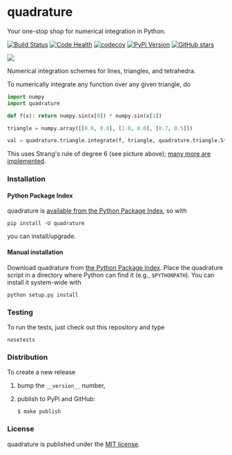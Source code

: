 # quadrature

Your one-stop shop for numerical integration in Python.

[![Build Status](https://travis-ci.org/nschloe/quadrature.svg?branch=master)](https://travis-ci.org/nschloe/quadrature)
[![Code Health](https://landscape.io/github/nschloe/quadrature/master/landscape.png)](https://landscape.io/github/nschloe/quadrature/master)
[![codecov](https://codecov.io/gh/nschloe/quadrature/branch/master/graph/badge.svg)](https://codecov.io/gh/nschloe/quadrature)
[![PyPi Version](https://img.shields.io/pypi/v/quadrature.svg)](https://pypi.python.org/pypi/quadrature)
[![GitHub stars](https://img.shields.io/github/stars/nschloe/quadrature.svg?style=social&label=Star&maxAge=2592000)](https://github.com/nschloe/quadrature)

![](https://nschloe.github.io/quadrature/s9.png)

Numerical integration schemes for lines, triangles, and tetrahedra.

To numerically integrate any function over any given triangle, do
```python
import numpy
import quadrature

def f(x): return numpy.sin(x[0]) * numpy.sin(x[1])

triangle = numpy.array([[0.0, 0.0], [1.0, 0.0], [0.7, 0.5]])

val = quadrature.triangle.integrate(f, triangle, quadrature.triangle.Strang9())
```
This uses Strang's rule of degree 6 (see picture above); [many more are
implemented](https://people.sc.fsu.edu/~jburkardt/datasets/quadrature_rules_tri/quadrature_rules_tri.html).

### Installation

#### Python Package Index

quadrature is [available from the Python Package Index](https://pypi.python.org/pypi/quadrature/), so with
```
pip install -U quadrature
```
you can install/upgrade.

#### Manual installation

Download quadrature from
[the Python Package Index](https://pypi.python.org/pypi/quadrature/).
Place the quadrature script in a directory where Python can find it (e.g.,
`$PYTHONPATH`). You can install it system-wide with
```
python setup.py install
```

### Testing

To run the tests, just check out this repository and type
```
nosetests
```

### Distribution

To create a new release

1. bump the `__version__` number,

2. publish to PyPi and GitHub:
    ```
    $ make publish
    ```

### License
quadrature is published under the [MIT license](https://en.wikipedia.org/wiki/MIT_License).
